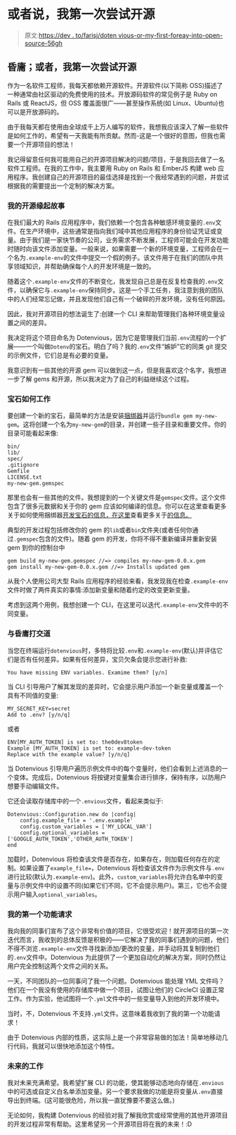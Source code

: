 # 或者说，我第一次尝试开源

> 原文:[https://dev . to/farisj/doten vious-or-my-first-foreay-into-open-source-56gh](https://dev.to/farisj/dotenvious-or-my-first-foray-into-open-source-56gh)

## 昏庸；或者，我第一次尝试开源

作为一名软件工程师，我每天都依赖开源软件。开源软件(以下简称 OSS)描述了一种通常由社区驱动的免费使用的技术。开放源码软件的常见例子是 Ruby on Rails 或 ReactJS，但 OSS 覆盖面很广——甚至操作系统(如 Linux、Ubuntu)也可以是开放源码的。

由于我每天都在使用由全球成千上万人编写的软件，我想我应该深入了解一些软件是如何工作的，希望有一天我能有所贡献。然而-这是一个很好的意图，但我也需要一个开源项目的想法！

我记得留意任何我可能用自己的开源项目解决的问题/项目，于是我回去做了一名软件工程师。在我的工作中，我主要用 Ruby on Rails 和 EmberJS 构建 web 应用程序。我创建自己的开源项目的最佳选择是找到一个我经常遇到的问题，并尝试根据我的需要提出一个定制的解决方案。

### 我的开源缘起故事

在我们最大的 Rails 应用程序中，我们依赖一个包含各种敏感环境变量的`.env`文件。在生产环境中，这些通常是指向我们域中其他应用程序的身份验证凭证或变量。由于我们是一家快节奏的公司，业务需求不断发展，工程师可能会在开发功能时随时向该文件添加变量。一般来说，如果需要一个新的环境变量，工程师会在一个名为`.example-env`的文件中提交一个假的例子。该文件用于在我们的团队中共享领域知识，并帮助确保每个人的开发环境是一致的。

随着这个`.example-env`文件的不断变化，我发现自己总是在反复检查我的`.env`文件，以确保它与`.example-env`保持同步。这是一个手工任务，我注意到我的团队中的人们经常忘记做，并且发现他们自己有一个破碎的开发环境，没有任何原因。

因此，我对开源项目的想法诞生了:创建一个 CLI 来帮助管理我们各种环境变量设置之间的差异。

我决定将这个项目命名为 Dotenvious，因为它是管理我们当前`.env`流程的一个扩展——一个叫做`Dotenv`的宝石。明白了吗？我的`.env`文件“嫉妒”它的同类 git 提交的示例文件，它们总是有必要的变量。

我意识到有一些其他的开源 gem 可以做到这一点，但是我喜欢这个名字，我想进一步了解 gems 和开源，所以我决定为了自己的利益继续这个过程。

### 宝石如何工作

要创建一个新的宝石，最简单的方法是安装[捆绑器](http://bundler.io/)并运行`bundle gem my-new-gem`。这将创建一个名为`my-new-gem`的目录，并创建一些子目录和重要文件。你的目录可能看起来像:

```
bin/
lib/
spec/
.gitignore
Gemfile
LICENSE.txt
my-new-gem.gemspec 
```

那里也会有一些其他的文件。我想提到的一个关键文件是`gemspec`文件。这个文件包含了很多元数据和关于你的 gem 应该如何编译的信息。你可以在这里查看更多关于如何使用捆绑器[开发宝石的信息，在这里](https://bundler.io/v1.15/guides/creating_gem.html)查看更多关于[的信息。](http://guides.rubygems.org/make-your-own-gem/)

典型的开发过程包括修改你的 gem 的`lib`或者`bin`文件夹(或者任何你通过`.gemspec`包含的文件)。随着 gem 的开发，你将不得不重新编译并重新安装 gem 到你的控制台中

```
gem build my-new-gem.gemspec //=> compiles my-new-gem-0.0.x.gem
gem install my-new-gem-0.0.x.gem //=> Installs updated gem 
```

从我个人使用公司大型 Rails 应用程序的经验来看，我发现我在检查`.example-env`文件时做了两件真实的事情:添加新变量和随着约定的改变更新变量。

考虑到这两个用例，我想创建一个 CLI，在这里可以迭代`.example-env`文件中的不同变量。

### 与昏庸打交道

当您在终端运行`dotenvious`时，多特将比较`.env`和`.example-env`(默认)并评估它们是否有任何差异。如果有任何差异，宝贝欠条会提示您进行补救:

```
You have missing ENV variables. Examime them? [y/n] 
```

当 CLI 引导用户了解其发现的差异时，它会提示用户添加一个新变量或覆盖一个具有不同值的变量:

```
MY_SECRET_KEY=secret
Add to .env? [y/n/q] 
```

或者

```
ENV[MY_AUTH_TOKEN] is set to: the0dev8token
Example [MY_AUTH_TOKEN] is set to: example-dev-token
Replace with the example value? [y/n/q] 
```

当 Dotenvious 引导用户遍历示例文件中的每个变量时，他们会看到上述消息的一个变体。完成后，Dotenvious 将按键对变量集合进行排序，保持有序，以防用户想要手动编辑文件。

它还会读取存储库中的一个`.envious`文件，看起来类似于:

```
Dotenvious::Configuration.new do |config|
    config.example_file = '.env.example'
    config.custom_variables = ['MY_LOCAL_VAR']
    config.optional_variables = ['GOOGLE_AUTH_TOKEN','OTHER_AUTH_TOKEN']
end 
```

加载时，Dotenvious 将检查该文件是否存在，如果存在，则加载任何存在的定制。如果设置了`example_file=`，Dotenvious 将检查该文件作为示例文件与`.env`进行比较(默认为`.example-env`)。此外，`custom_variables`将允许白名单中的变量与示例文件中的设置不同(如果它们不同，它不会提示用户)。第三，它也不会提示用户输入`optional_variables`。

### 我的第一个功能请求

我向我的同事们宣布了这个非常有价值的项目，它很受欢迎！就开源项目的第一次迭代而言，我收到的总体反馈是积极的——它解决了我的同事们遇到的问题，他们不得不浏览`.example-env`文件寻找新添加/更改的变量，并手动将其复制到他们的`.env`文件中。Dotenvious 为此提供了一个更加自动化的解决方案，同时仍然让用户完全控制这两个文件之间的关系。

一天，不同团队的一位同事问了我一个问题。Dotenvious 能处理 YML 文件吗？他们在一个我没有使用的存储库中做一个项目，试图让他们的 CircleCI 设置正常工作。作为实验，他试图将一个`.yml`文件中的一些变量导入到他的开发环境中。

当时，不，Dotenvious 不支持`.yml`文件。这意味着我收到了我的第一个功能请求！

由于 Dotenvious 内部的性质，这实际上是一个非常容易做的加法！简单地移动几行代码，我就可以很快地添加这个特性。

### 未来的工作

我对未来充满希望。我希望扩展 CLI 的功能，使其能够动态地向存储在`.envious`中的可选或自定义白名单添加变量。另一个要求我做的功能是将变量从`.env`直接导出到终端。(这可能很危险，所以我一直犹豫要不要这么做。)

无论如何，我构建 Dotenvious 的经验对我了解我欣赏或经常使用的其他开源项目的开发过程非常有帮助。这里希望另一个开源项目将在我的未来！:D